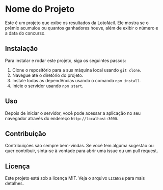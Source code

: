 <h1>Nome do Projeto</h1>

<p>Este é um projeto que exibe os resultados da Lotofácil. Ele mostra se o prêmio acumulou ou quantos ganhadores houve, além de exibir o número e a data do concurso.</p>

<h2>Instalação</h2>

<p>Para instalar e rodar este projeto, siga os seguintes passos:</p>

<ol>
    <li>Clone o repositório para a sua máquina local usando <code>git clone</code>.</li>
    <li>Navegue até o diretório do projeto.</li>
    <li>Instale todas as dependências usando o comando <code>npm install</code>.</li>
    <li>Inicie o servidor usando <code>npm start</code>.</li>
</ol>

<h2>Uso</h2>

<p>Depois de iniciar o servidor, você pode acessar a aplicação no seu navegador através do endereço <code>http://localhost:3000</code>.</p>

<h2>Contribuição</h2>

<p>Contribuições são sempre bem-vindas. Se você tem alguma sugestão ou quer contribuir, sinta-se à vontade para abrir uma issue ou um pull request.</p>

<h2>Licença</h2>

<p>Este projeto está sob a licença MIT. Veja o arquivo <code>LICENSE</code> para mais detalhes.</p>
